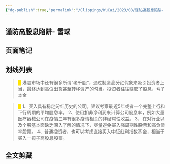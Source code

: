 ```yaml
---
{"dg-publish":true,"permalink":"/Clippings/WuCai/2023/08/谨防高股息陷阱- 雪球-20230830/"}
---
```



## 谨防高股息陷阱- 雪球 

## 页面笔记


## 划线列表
> <font color="#FFE500">█  </font>港股市场中还有很多所谓“老千股”，通过制造高分红假象来吸引投资者上当，最终达到高位出货甚至转移资产的勾当。投资者往往赚取了股息，亏了本金

> <font color="#FFE500">█  </font>1、买入具有稳定分红历史的公司，建议考察最近5年或者一个完整上行和下行周期的平均股息率。
> 2、使用扣非净利润来计算公司股息率，例如大量医疗器械公司在疫情三年有很多疫情相关的非经常性收益。
> 3、在对行业以及个股基本面缺乏深入了解的情况下，尽量避免买入强周期性股票和高负债率股票。
> 4、普通投资者，也可以考虑直接买入中证红利指数基金，相当于买入一揽子高股息股票。


## 全文剪藏

